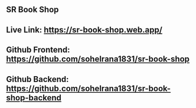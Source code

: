 ## SR Book Shop

## Live Link: https://sr-book-shop.web.app/

## Github Frontend: https://github.com/sohelrana1831/sr-book-shop

## Github Backend: https://github.com/sohelrana1831/sr-book-shop-backend
